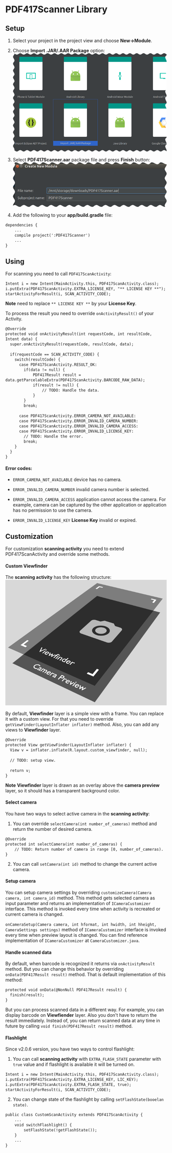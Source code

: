 # PDF417Scanner Library

## Setup

1. Select your project in the project view and choose **New->Module**.

2. Choose **Import .JAR/.AAR Package** option:
![Import .JAR/.AAR](/images/import_module_1.png)

3. Select **PDF417Scanner.aar** package file and press **Finish** button:
![Import PDF417Scanner.aar](/images/import_module_2.png)

4. Add the following to your **app/build.gradle** file:
```
dependencies {
    ...
    compile project(':PDF417Scanner')
    ...
}
```

## Using

For scanning you need to call ```PDF417ScanActivity```:

```
Intent i = new Intent(MainActivity.this, PDF417ScanActivity.class);
i.putExtra(PDF417ScanActivity.EXTRA_LICENSE_KEY, "** LICENSE KEY **");
startActivityForResult(i, SCAN_ACTIVITY_CODE);
```
**Note** need to replace ```** LICENSE KEY **``` by your **License Key**.

To process the result you need to override ```onActivityResult()``` of your Activity.

```
@Override
protected void onActivityResult(int requestCode, int resultCode, Intent data) {
  super.onActivityResult(requestCode, resultCode, data);

  if(requestCode == SCAN_ACTIVITY_CODE) {
    switch(resultCode) {
      case PDF417ScanActivity.RESULT_OK:
        if(data != null) {
            PDF417Result result = data.getParcelableExtra(PDF417ScanActivity.BARCODE_RAW_DATA);
            if(result != null) {
                // TODO: Handle the data.
            }
        }
        break;

      case PDF417ScanActivity.ERROR_CAMERA_NOT_AVAILABLE:
      case PDF417ScanActivity.ERROR_INVALID_CAMERA_NUMBER:
      case PDF417ScanActivity.ERROR_INVALID_CAMERA_ACCESS:
      case PDF417ScanActivity.ERROR_INVALID_LICENSE_KEY:
        // TODO: Handle the error.
        break;
    }
  }
}
```

#### Error codes:

* ```ERROR_CAMERA_NOT_AVAILABLE``` device has no camera.

* ```ERROR_INVALID_CAMERA_NUMBER``` invalid camera number is selected.

* ```ERROR_INVALID_CAMERA_ACCESS``` application cannot access the camera. For example, camera can be captured by the other application or application has no permission to use the camera.

* ```ERROR_INVALID_LICENSE_KEY``` **License Key** invalid or expired.

## Customization

For customization **scanning activity** you need to extend PDF417ScanActivity and override some methods.

#### Custom Viewfinder

The **scanning activity** has the following structure:
![Import .JAR/.AAR](/images/scan_view_structure.png)

By default, **Viewfinder** layer is a simple view with a frame. You can replace it with a custom view. For that you need to override ```getViewFinder(LayoutInflater inflater)``` method. Also, you can add any views to **Viewfinder** layer.
```
@Override
protected View getViewFinder(LayoutInflater inflater) {
  View v = inflater.inflate(R.layout.custom_viewfinder, null);

  // TODO: setup view.

  return v;
}
```

**Note** **Viewfinder** layer is drawn as an overlay above the **camera preview** layer, so it should has a transparent background color.

#### Select camera

You have two ways to select active camera in the **scanning activity**:

1. You can override ```selectCamera(int number_of_cameras)``` method and return the number of desired camera.
```
@Override
protected int selectCamera(int number_of_cameras) {
    // TODO: Return number of camera in range [0, number_of_cameras).
}
```
2. You can call ```setCamera(int id)``` method to change the current active camera.

#### Setup camera

You can setup camera settings by overriding ```customizeCamera(Camera camera, int camera_id)``` method. This method gets selected camera as input parameter and returns an implementation of ```ICameraCustomizer``` interface. This method is invoked every time when activity is recreated or current camera is changed.

```onCameraSetup(Camera camera, int hformat, int hwidth, int hheight, CameraSettings settings)``` method of ```ICameraCustomizer``` interface is invoked every time when preview layout is changed. You can find reference implementation of ```ICameraCustomizer``` at ```CameraCustomizer.java```.


#### Handle scanned data

By default, when barcode is recognized it returns via ```onActivityResult``` method. But you can change this behavior by overriding ```onData(PDF417Result result)``` method. That is default implementation of this method:
```
protected void onData(@NonNull PDF417Result result) {
  finish(result);
}
```
But you can process scanned data in a different way. For example, you can display barcode on **Viewfiender** layer. Also you don't have to return the result immediately. Instead of, you can return scanned data at any time in future by calling ```void finish(PDF417Result result)``` method.

#### Flashlight

Since v2.0.6 version, you have two ways to control flashlight:

1. You can call **scanning activity** with ```EXTRA_FLASH_STATE``` parameter with ```true``` value and if flashlight is available it will be turned on.
```
Intent i = new Intent(MainActivity.this, PDF417ScanActivity.class);
i.putExtra(PDF417ScanActivity.EXTRA_LICENSE_KEY, LIC_KEY);
i.putExtra(PDF417ScanActivity.EXTRA_FLASH_STATE, true);
startActivityForResult(i, SCAN_ACTIVITY_CODE);
```
2. You can change state of the flashlight by calling ```setFlashState(booelan state)```.
```
public class CustomScanActivity extends PDF417ScanActivity {
    ...
    void switchFlashlight() {
        setFlashState(!getFlashState());
    }
    ...
}
```
